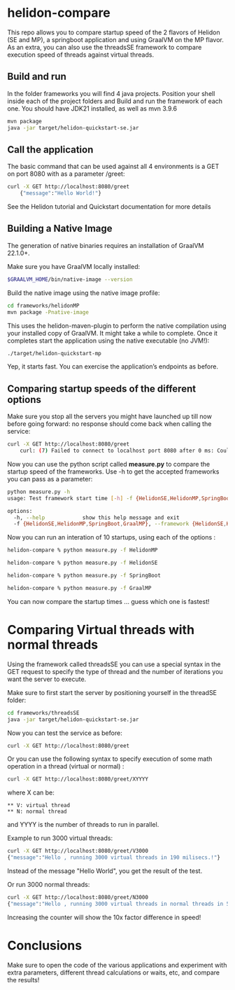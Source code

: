 # helidon-compare

This repo allows you to compare startup speed of the 2 flavors of Helidon (SE and MP), a springboot application and using GraalVM on the MP flavor.
As an extra, you can also use the threadsSE framework to compare execution speed of threads against virtual threads.

## Build and run

In the folder frameworks you will find 4 java projects.  Position your shell inside each of the project folders and Build and run the framework of each one.  You should have JDK21 installed, as well as mvn 3.9.6

```bash
mvn package
java -jar target/helidon-quickstart-se.jar
```

## Call the application

The basic command that can be used against all 4 environments is a GET on port 8080 with as a parameter /greet:

```bash
curl -X GET http://localhost:8080/greet
    {"message":"Hello World!"}
```

See the Helidon tutorial and Quickstart documentation for more details

## Building a Native Image

The generation of native binaries requires an installation of GraalVM 22.1.0+.

Make sure you have GraalVM locally installed:

```bash
$GRAALVM_HOME/bin/native-image --version
```

Build the native image using the native image profile:

```bash
cd frameworks/helidonMP
mvn package -Pnative-image
```

This uses the helidon-maven-plugin to perform the native compilation using your installed copy of GraalVM. It might take a while to complete.
Once it completes start the application using the native executable (no JVM!):

```bash
./target/helidon-quickstart-mp
```

Yep, it starts fast. You can exercise the application’s endpoints as before.


## Comparing startup speeds of the different options

Make sure you stop all the servers you might have launched up till now before going forward: no response should come back when calling the service:

```bash
curl -X GET http://localhost:8080/greet
    curl: (7) Failed to connect to localhost port 8080 after 0 ms: Couldn't connect to server
```

Now you can use the python script called **measure.py** to compare the startup speed of the frameworks.  Use -h to get the accepted frameworks you can pass as a parameter:

```bash
python measure.py -h
usage: Test framework start time [-h] -f {HelidonSE,HelidonMP,SpringBoot,GraalMP}

options:
  -h, --help            show this help message and exit
  -f {HelidonSE,HelidonMP,SpringBoot,GraalMP}, --framework {HelidonSE,HelidonMP,SpringBoot,GraalMP}
```

Now you can run an interation of 10 startups, using each of the options :

```bash
helidon-compare % python measure.py -f HelidonMP

helidon-compare % python measure.py -f HelidonSE

helidon-compare % python measure.py -f SpringBoot

helidon-compare % python measure.py -f GraalMP
```

You can now compare the startup times ... guess which one is fastest!

# Comparing Virtual threads with normal threads

Using the framework called threadsSE you can use a special syntax in the GET request to specify the type of thread and the number of iterations you want the server to execute.

Make sure to first start the server by positioning yourself in the threadSE folder:

```bash
cd frameworks/threadsSE
java -jar target/helidon-quickstart-se.jar
```

Now you can test the service as before:

```bash
curl -X GET http://localhost:8080/greet
```

Or you can use the following syntax to specify execution of some math operation in a thread (virtual or normal) :

```bash
curl -X GET http://localhost:8080/greet/XYYYY
```

where X can be:

    ** V: virtual thread
    ** N: normal thread

and YYYY is the number of threads to run in parallel.

Example to run 3000 virtual threads:

```bash
curl -X GET http://localhost:8080/greet/V3000
{"message":"Hello , running 3000 virtual threads in 190 milisecs.!"}
```

Instead of the message "Hello World", you get the result of the test.

Or run 3000 normal threads:

```bash
curl -X GET http://localhost:8080/greet/N3000
{"message":"Hello , running 3000 virtual threads in normal threads in 552 milisecs.!"}
```

Increasing the counter will show the 10x factor difference in speed!

# Conclusions

Make sure to open the code of the various applications and experiment with extra parameters, different thread calculations or waits, etc, and compare the results!




